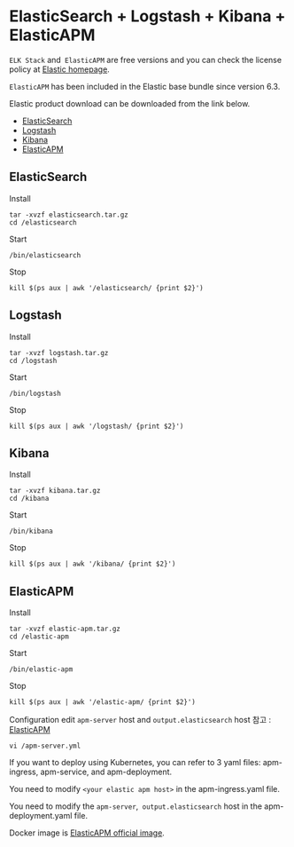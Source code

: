 # ElasticSearch + Logstash + Kibana + ElasticAPM
`ELK Stack` and` ElasticAPM` are free versions and you can check the license policy at [Elastic homepage](https://www.elastic.co/subscriptions).

`ElasticAPM` has been included in the Elastic base bundle since version 6.3.

Elastic product download can be downloaded from the link below.
* [ElasticSearch](https://www.elastic.co/kr/downloads/elasticsearch)
* [Logstash](https://www.elastic.co/kr/downloads/logstash)
* [Kibana](https://www.elastic.co/kr/downloads/kibana)
* [ElasticAPM](https://www.elastic.co/kr/downloads/apm)

## ElasticSearch
Install
```
tar -xvzf elasticsearch.tar.gz
cd /elasticsearch
```

Start
```shell script
/bin/elasticsearch
```

Stop 
```
kill $(ps aux | awk '/elasticsearch/ {print $2}') 
```

## Logstash
Install
```
tar -xvzf logstash.tar.gz
cd /logstash
```

Start
```shell script
/bin/logstash
```

Stop 
```
kill $(ps aux | awk '/logstash/ {print $2}') 
```

## Kibana
Install
```
tar -xvzf kibana.tar.gz
cd /kibana
```

Start
```shell script
/bin/kibana
```

Stop 
```
kill $(ps aux | awk '/kibana/ {print $2}') 
```

## ElasticAPM
Install
```
tar -xvzf elastic-apm.tar.gz
cd /elastic-apm
```

Start
```shell script
/bin/elastic-apm
```

Stop 
```
kill $(ps aux | awk '/elastic-apm/ {print $2}') 
```

Configuration
edit `apm-server` host and `output.elasticsearch` host
참고 : [ElasticAPM](https://www.elastic.co/guide/en/apm/server/current/getting-started-apm-server.html) 
```shell script
vi /apm-server.yml
```

If you want to deploy using Kubernetes, you can refer to 3 yaml files: apm-ingress, apm-service, and apm-deployment.

You need to modify `<your elastic apm host>` in the apm-ingress.yaml file.

You need to modify the `apm-server`,` output.elasticsearch` host in the apm-deployment.yaml file.

Docker image is [ElasticAPM official image](https://www.elastic.co/guide/en/apm/server/current/running-on-docker.html).
